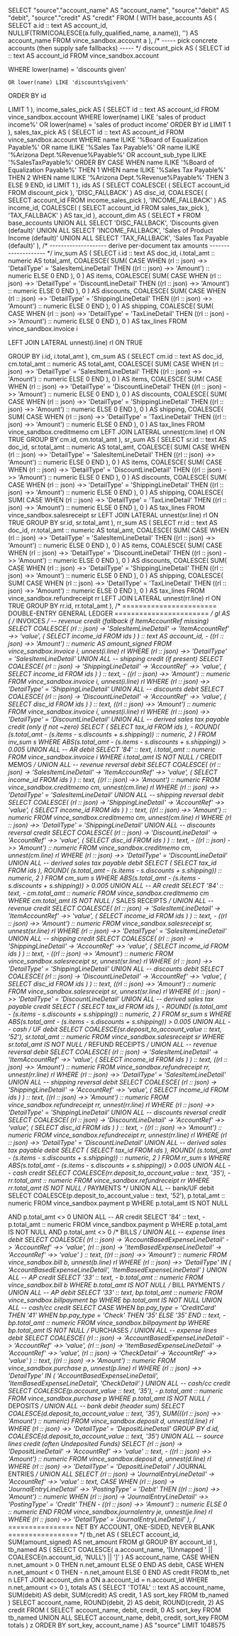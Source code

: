 SELECT
  "source"."account_name" AS "account_name",
  "source"."debit" AS "debit",
  "source"."credit" AS "credit"
FROM
  (
    WITH base_accounts AS (
      SELECT
        a.id :: text AS account_id,
        NULLIF(TRIM(COALESCE(a.fully_qualified_name, a.name)), '') AS account_name
      FROM
        vince_sandbox.account a
    ),
    /* ----- pick concrete accounts (then supply safe fallbacks) ----- */
    discount_pick AS (
      SELECT
        id :: text AS account_id
      FROM
        vince_sandbox.account
     
WHERE
        lower(name) = 'discounts given'
       
    OR lower(name) LIKE 'discounts%given%'
     
ORDER BY
        id
     
LIMIT
        1
    ), income_sales_pick AS (
      SELECT
        id :: text AS account_id
      FROM
        vince_sandbox.account
      WHERE
        lower(name) LIKE 'sales of product income%'
        OR lower(name) = 'sales of product income'
      ORDER BY
        id
      LIMIT
        1
    ), sales_tax_pick AS (
      SELECT
        id :: text AS account_id
      FROM
        vince_sandbox.account
      WHERE
        name ILIKE '%Board of Equalization Payable%'
        OR name ILIKE '%Sales Tax Payable%'
        OR name ILIKE '%Arizona Dept.%Revenue%Payable%'
        OR account_sub_type ILIKE '%SalesTaxPayable%'
      ORDER BY
        CASE
          WHEN name ILIKE '%Board of Equalization Payable%' THEN 1
          WHEN name ILIKE '%Sales Tax Payable%' THEN 2
          WHEN name ILIKE '%Arizona Dept.%Revenue%Payable%' THEN 3
          ELSE 9
        END,
        id
      LIMIT
        1
    ), ids AS (
      SELECT
        COALESCE(
          (
            SELECT
              account_id
            FROM
              discount_pick
          ),
          'DISC_FALLBACK'
        ) AS disc_id,
        COALESCE(
          (
            SELECT
              account_id
            FROM
              income_sales_pick
          ),
          'INCOME_FALLBACK'
        ) AS income_id,
        COALESCE(
          (
            SELECT
              account_id
            FROM
              sales_tax_pick
          ),
          'TAX_FALLBACK'
        ) AS tax_id
    ),
    account_dim AS (
      SELECT
        *
      FROM
        base_accounts
      UNION ALL
      SELECT
        'DISC_FALLBACK',
        'Discounts given (default)'
      UNION ALL
      SELECT
        'INCOME_FALLBACK',
        'Sales of Product Income (default)'
      UNION ALL
      SELECT
        'TAX_FALLBACK',
        'Sales Tax Payable (default)'
    ),
    /* -------------------- derive per-document tax amounts -------------------- */
    inv_sum AS (
      SELECT
        i.id :: text AS doc_id,
        i.total_amt :: numeric AS total_amt,
        COALESCE(
          SUM(
            CASE
              WHEN (rl :: json) ->> 'DetailType' = 'SalesItemLineDetail' THEN ((rl :: json) ->> 'Amount') :: numeric
              ELSE 0
            END
          ),
          0
        ) AS items,
        COALESCE(
          SUM(
            CASE
              WHEN (rl :: json) ->> 'DetailType' = 'DiscountLineDetail' THEN ((rl :: json) ->> 'Amount') :: numeric
              ELSE 0
            END
          ),
          0
        ) AS discounts,
        COALESCE(
          SUM(
            CASE
              WHEN (rl :: json) ->> 'DetailType' = 'ShippingLineDetail' THEN ((rl :: json) ->> 'Amount') :: numeric
              ELSE 0
            END
          ),
          0
        ) AS shipping,
        COALESCE(
          SUM(
            CASE
              WHEN (rl :: json) ->> 'DetailType' = 'TaxLineDetail' THEN ((rl :: json) ->> 'Amount') :: numeric
              ELSE 0
            END
          ),
          0
        ) AS tax_lines
      FROM
        vince_sandbox.invoice i
       
LEFT JOIN LATERAL unnest(i.line) rl ON TRUE
     
GROUP BY
        i.id,
        i.total_amt
    ),
    cm_sum AS (
      SELECT
        cm.id :: text AS doc_id,
        cm.total_amt :: numeric AS total_amt,
        COALESCE(
          SUM(
            CASE
              WHEN (rl :: json) ->> 'DetailType' = 'SalesItemLineDetail' THEN ((rl :: json) ->> 'Amount') :: numeric
              ELSE 0
            END
          ),
          0
        ) AS items,
        COALESCE(
          SUM(
            CASE
              WHEN (rl :: json) ->> 'DetailType' = 'DiscountLineDetail' THEN ((rl :: json) ->> 'Amount') :: numeric
              ELSE 0
            END
          ),
          0
        ) AS discounts,
        COALESCE(
          SUM(
            CASE
              WHEN (rl :: json) ->> 'DetailType' = 'ShippingLineDetail' THEN ((rl :: json) ->> 'Amount') :: numeric
              ELSE 0
            END
          ),
          0
        ) AS shipping,
        COALESCE(
          SUM(
            CASE
              WHEN (rl :: json) ->> 'DetailType' = 'TaxLineDetail' THEN ((rl :: json) ->> 'Amount') :: numeric
              ELSE 0
            END
          ),
          0
        ) AS tax_lines
      FROM
        vince_sandbox.creditmemo cm
        LEFT JOIN LATERAL unnest(cm.line) rl ON TRUE
      GROUP BY
        cm.id,
        cm.total_amt
    ),
    sr_sum AS (
      SELECT
        sr.id :: text AS doc_id,
        sr.total_amt :: numeric AS total_amt,
        COALESCE(
          SUM(
            CASE
              WHEN (rl :: json) ->> 'DetailType' = 'SalesItemLineDetail' THEN ((rl :: json) ->> 'Amount') :: numeric
              ELSE 0
            END
          ),
          0
        ) AS items,
        COALESCE(
          SUM(
            CASE
              WHEN (rl :: json) ->> 'DetailType' = 'DiscountLineDetail' THEN ((rl :: json) ->> 'Amount') :: numeric
              ELSE 0
            END
          ),
          0
        ) AS discounts,
        COALESCE(
          SUM(
            CASE
              WHEN (rl :: json) ->> 'DetailType' = 'ShippingLineDetail' THEN ((rl :: json) ->> 'Amount') :: numeric
              ELSE 0
            END
          ),
          0
        ) AS shipping,
        COALESCE(
          SUM(
            CASE
              WHEN (rl :: json) ->> 'DetailType' = 'TaxLineDetail' THEN ((rl :: json) ->> 'Amount') :: numeric
              ELSE 0
            END
          ),
          0
        ) AS tax_lines
      FROM
        vince_sandbox.salesreceipt sr
        LEFT JOIN LATERAL unnest(sr.line) rl ON TRUE
      GROUP BY
        sr.id,
        sr.total_amt
    ),
    rr_sum AS (
      SELECT
        rr.id :: text AS doc_id,
        rr.total_amt :: numeric AS total_amt,
        COALESCE(
          SUM(
            CASE
              WHEN (rl :: json) ->> 'DetailType' = 'SalesItemLineDetail' THEN ((rl :: json) ->> 'Amount') :: numeric
              ELSE 0
            END
          ),
          0
        ) AS items,
        COALESCE(
          SUM(
            CASE
              WHEN (rl :: json) ->> 'DetailType' = 'DiscountLineDetail' THEN ((rl :: json) ->> 'Amount') :: numeric
              ELSE 0
            END
          ),
          0
        ) AS discounts,
        COALESCE(
          SUM(
            CASE
              WHEN (rl :: json) ->> 'DetailType' = 'ShippingLineDetail' THEN ((rl :: json) ->> 'Amount') :: numeric
              ELSE 0
            END
          ),
          0
        ) AS shipping,
        COALESCE(
          SUM(
            CASE
              WHEN (rl :: json) ->> 'DetailType' = 'TaxLineDetail' THEN ((rl :: json) ->> 'Amount') :: numeric
              ELSE 0
            END
          ),
          0
        ) AS tax_lines
      FROM
        vince_sandbox.refundreceipt rr
        LEFT JOIN LATERAL unnest(rr.line) rl ON TRUE
      GROUP BY
        rr.id,
        rr.total_amt
    ),
    /* ======================= DOUBLE-ENTRY GENERAL LEDGER ======================= */
    gl AS (
      /* INVOICES */
      -- revenue credit (fallback if ItemAccountRef missing)
      SELECT
        COALESCE(
          (rl :: json) -> 'SalesItemLineDetail' -> 'ItemAccountRef' ->> 'value',
          (
            SELECT
              income_id
            FROM
              ids
          )
        ) :: text AS account_id,
        - ((rl :: json) ->> 'Amount') :: numeric AS amount_signed
      FROM
        vince_sandbox.invoice i,
        unnest(i.line) rl
      WHERE
        (rl :: json) ->> 'DetailType' = 'SalesItemLineDetail'
      UNION ALL
      -- shipping credit (if present)
      SELECT
        COALESCE(
          (rl :: json) -> 'ShippingLineDetail' -> 'AccountRef' ->> 'value',
          (
            SELECT
              income_id
            FROM
              ids
          )
        ) :: text,
        - ((rl :: json) ->> 'Amount') :: numeric
      FROM
        vince_sandbox.invoice i,
        unnest(i.line) rl
      WHERE
        (rl :: json) ->> 'DetailType' = 'ShippingLineDetail'
      UNION ALL
      -- discounts debit
      SELECT
        COALESCE(
          (rl :: json) -> 'DiscountLineDetail' -> 'AccountRef' ->> 'value',
          (
            SELECT
              disc_id
            FROM
              ids
          )
        ) :: text,
        ((rl :: json) ->> 'Amount') :: numeric
      FROM
        vince_sandbox.invoice i,
        unnest(i.line) rl
      WHERE
        (rl :: json) ->> 'DetailType' = 'DiscountLineDetail'
      UNION ALL
      -- derived sales tax payable credit (only if not ~zero)
      SELECT
        (
          SELECT
            tax_id
          FROM
            ids
        ),
        - ROUND(
          (s.total_amt - (s.items - s.discounts + s.shipping)) :: numeric,
          2
        )
      FROM
        inv_sum s
      WHERE
        ABS(s.total_amt - (s.items - s.discounts + s.shipping)) > 0.005
      UNION ALL
      -- AR debit
      SELECT
        '84' :: text,
        i.total_amt :: numeric
      FROM
        vince_sandbox.invoice i
      WHERE
        i.total_amt IS NOT NULL
        /* CREDIT MEMOS */
      UNION ALL
      -- revenue reversal debit
      SELECT
        COALESCE(
          (rl :: json) -> 'SalesItemLineDetail' -> 'ItemAccountRef' ->> 'value',
          (
            SELECT
              income_id
            FROM
              ids
          )
        ) :: text,
        ((rl :: json) ->> 'Amount') :: numeric
      FROM
        vince_sandbox.creditmemo cm,
        unnest(cm.line) rl
      WHERE
        (rl :: json) ->> 'DetailType' = 'SalesItemLineDetail'
      UNION ALL
      -- shipping reversal debit
      SELECT
        COALESCE(
          (rl :: json) -> 'ShippingLineDetail' -> 'AccountRef' ->> 'value',
          (
            SELECT
              income_id
            FROM
              ids
          )
        ) :: text,
        ((rl :: json) ->> 'Amount') :: numeric
      FROM
        vince_sandbox.creditmemo cm,
        unnest(cm.line) rl
      WHERE
        (rl :: json) ->> 'DetailType' = 'ShippingLineDetail'
      UNION ALL
      -- discounts reversal credit
      SELECT
        COALESCE(
          (rl :: json) -> 'DiscountLineDetail' -> 'AccountRef' ->> 'value',
          (
            SELECT
              disc_id
            FROM
              ids
          )
        ) :: text,
        - ((rl :: json) ->> 'Amount') :: numeric
      FROM
        vince_sandbox.creditmemo cm,
        unnest(cm.line) rl
      WHERE
        (rl :: json) ->> 'DetailType' = 'DiscountLineDetail'
      UNION ALL
      -- derived sales tax payable debit
      SELECT
        (
          SELECT
            tax_id
          FROM
            ids
        ),
        ROUND(
          (s.total_amt - (s.items - s.discounts + s.shipping)) :: numeric,
          2
        )
      FROM
        cm_sum s
      WHERE
        ABS(s.total_amt - (s.items - s.discounts + s.shipping)) > 0.005
      UNION ALL
      -- AR credit
      SELECT
        '84' :: text,
        - cm.total_amt :: numeric
      FROM
        vince_sandbox.creditmemo cm
      WHERE
        cm.total_amt IS NOT NULL
        /* SALES RECEIPTS */
      UNION ALL
      -- revenue credit
      SELECT
        COALESCE(
          (rl :: json) -> 'SalesItemLineDetail' -> 'ItemAccountRef' ->> 'value',
          (
            SELECT
              income_id
            FROM
              ids
          )
        ) :: text,
        - ((rl :: json) ->> 'Amount') :: numeric
      FROM
        vince_sandbox.salesreceipt sr,
        unnest(sr.line) rl
      WHERE
        (rl :: json) ->> 'DetailType' = 'SalesItemLineDetail'
      UNION ALL
      -- shipping credit
      SELECT
        COALESCE(
          (rl :: json) -> 'ShippingLineDetail' -> 'AccountRef' ->> 'value',
          (
            SELECT
              income_id
            FROM
              ids
          )
        ) :: text,
        - ((rl :: json) ->> 'Amount') :: numeric
      FROM
        vince_sandbox.salesreceipt sr,
        unnest(sr.line) rl
      WHERE
        (rl :: json) ->> 'DetailType' = 'ShippingLineDetail'
      UNION ALL
      -- discounts debit
      SELECT
        COALESCE(
          (rl :: json) -> 'DiscountLineDetail' -> 'AccountRef' ->> 'value',
          (
            SELECT
              disc_id
            FROM
              ids
          )
        ) :: text,
        ((rl :: json) ->> 'Amount') :: numeric
      FROM
        vince_sandbox.salesreceipt sr,
        unnest(sr.line) rl
      WHERE
        (rl :: json) ->> 'DetailType' = 'DiscountLineDetail'
      UNION ALL
      -- derived sales tax payable credit
      SELECT
        (
          SELECT
            tax_id
          FROM
            ids
        ),
        - ROUND(
          (s.total_amt - (s.items - s.discounts + s.shipping)) :: numeric,
          2
        )
      FROM
        sr_sum s
      WHERE
        ABS(s.total_amt - (s.items - s.discounts + s.shipping)) > 0.005
      UNION ALL
      -- cash / UF debit
      SELECT
        COALESCE(sr.deposit_to_account_value :: text, '52'),
        sr.total_amt :: numeric
      FROM
        vince_sandbox.salesreceipt sr
      WHERE
        sr.total_amt IS NOT NULL
        /* REFUND RECEIPTS */
      UNION ALL
      -- revenue reversal debit
      SELECT
        COALESCE(
          (rl :: json) -> 'SalesItemLineDetail' -> 'ItemAccountRef' ->> 'value',
          (
            SELECT
              income_id
            FROM
              ids
          )
        ) :: text,
        ((rl :: json) ->> 'Amount') :: numeric
      FROM
        vince_sandbox.refundreceipt rr,
        unnest(rr.line) rl
      WHERE
        (rl :: json) ->> 'DetailType' = 'SalesItemLineDetail'
      UNION ALL
      -- shipping reversal debit
      SELECT
        COALESCE(
          (rl :: json) -> 'ShippingLineDetail' -> 'AccountRef' ->> 'value',
          (
            SELECT
              income_id
            FROM
              ids
          )
        ) :: text,
        ((rl :: json) ->> 'Amount') :: numeric
      FROM
        vince_sandbox.refundreceipt rr,
        unnest(rr.line) rl
      WHERE
        (rl :: json) ->> 'DetailType' = 'ShippingLineDetail'
      UNION ALL
      -- discounts reversal credit
      SELECT
        COALESCE(
          (rl :: json) -> 'DiscountLineDetail' -> 'AccountRef' ->> 'value',
          (
            SELECT
              disc_id
            FROM
              ids
          )
        ) :: text,
        - ((rl :: json) ->> 'Amount') :: numeric
      FROM
        vince_sandbox.refundreceipt rr,
        unnest(rr.line) rl
      WHERE
        (rl :: json) ->> 'DetailType' = 'DiscountLineDetail'
      UNION ALL
      -- derived sales tax payable debit
      SELECT
        (
          SELECT
            tax_id
          FROM
            ids
        ),
        ROUND(
          (s.total_amt - (s.items - s.discounts + s.shipping)) :: numeric,
          2
        )
      FROM
        rr_sum s
      WHERE
        ABS(s.total_amt - (s.items - s.discounts + s.shipping)) > 0.005
      UNION ALL
      -- cash credit
      SELECT
        COALESCE(rr.deposit_to_account_value :: text, '35'),
        - rr.total_amt :: numeric
      FROM
        vince_sandbox.refundreceipt rr
      WHERE
        rr.total_amt IS NOT NULL
        /* PAYMENTS */
      UNION ALL
      -- bank/UF debit
      SELECT
        COALESCE(p.deposit_to_account_value :: text, '52'),
        p.total_amt :: numeric
      FROM
        vince_sandbox.payment p
      WHERE
        p.total_amt IS NOT NULL
       
   AND p.total_amt <> 0
      UNION ALL
      -- AR credit
      SELECT
        '84' :: text,
        - p.total_amt :: numeric
      FROM
        vince_sandbox.payment p
      WHERE
        p.total_amt IS NOT NULL
        AND p.total_amt <> 0
        /* BILLS */
      UNION ALL
      -- expense lines debit
      SELECT
        COALESCE(
          (rl :: json) -> 'AccountBasedExpenseLineDetail' -> 'AccountRef' ->> 'value',
          (rl :: json) -> 'ItemBasedExpenseLineDetail' -> 'AccountRef' ->> 'value'
        ) :: text,
        ((rl :: json) ->> 'Amount') :: numeric
      FROM
        vince_sandbox.bill b,
        unnest(b.line) rl
      WHERE
        (rl :: json) ->> 'DetailType' IN (
          'AccountBasedExpenseLineDetail',
          'ItemBasedExpenseLineDetail'
        )
      UNION ALL
      -- AP credit
      SELECT
        '33' :: text,
        - b.total_amt :: numeric
      FROM
        vince_sandbox.bill b
      WHERE
        b.total_amt IS NOT NULL
        /* BILL PAYMENTS */
      UNION ALL
      -- AP debit
      SELECT
        '33' :: text,
        bp.total_amt :: numeric
      FROM
        vince_sandbox.billpayment bp
      WHERE
        bp.total_amt IS NOT NULL
      UNION ALL
      -- cash/cc credit
      SELECT
        CASE
          WHEN bp.pay_type = 'CreditCard' THEN '41'
          WHEN bp.pay_type = 'Check' THEN '35'
          ELSE '35'
        END :: text,
        - bp.total_amt :: numeric
      FROM
        vince_sandbox.billpayment bp
      WHERE
        bp.total_amt IS NOT NULL
        /* PURCHASES */
      UNION ALL
      -- expense lines debit
      SELECT
        COALESCE(
          (rl :: json) -> 'AccountBasedExpenseLineDetail' -> 'AccountRef' ->> 'value',
          (rl :: json) -> 'ItemBasedExpenseLineDetail' -> 'AccountRef' ->> 'value',
          (rl :: json) -> 'CheckDetail' -> 'AccountRef' ->> 'value'
        ) :: text,
        ((rl :: json) ->> 'Amount') :: numeric
      FROM
        vince_sandbox.purchase p,
        unnest(p.line) rl
      WHERE
        (rl :: json) ->> 'DetailType' IN (
          'AccountBasedExpenseLineDetail',
          'ItemBasedExpenseLineDetail',
          'CheckDetail'
        )
      UNION ALL
      -- cash/cc credit
      SELECT
        COALESCE(p.account_value :: text, '35'),
        - p.total_amt :: numeric
      FROM
        vince_sandbox.purchase p
      WHERE
        p.total_amt IS NOT NULL
        /* DEPOSITS */
      UNION ALL
      -- bank debit (header sum)
      SELECT
        COALESCE(d.deposit_to_account_value :: text, '35'),
        SUM(((rl :: json) ->> 'Amount') :: numeric)
      FROM
        vince_sandbox.deposit d,
        unnest(d.line) rl
      WHERE
        (rl :: json) ->> 'DetailType' = 'DepositLineDetail'
      GROUP BY
        d.id,
        COALESCE(d.deposit_to_account_value :: text, '35')
      UNION ALL
      -- source lines credit (often Undeposited Funds)
      SELECT
        (rl :: json) -> 'DepositLineDetail' -> 'AccountRef' ->> 'value' :: text,
        - ((rl :: json) ->> 'Amount') :: numeric
      FROM
        vince_sandbox.deposit d,
        unnest(d.line) rl
      WHERE
        (rl :: json) ->> 'DetailType' = 'DepositLineDetail'
        /* JOURNAL ENTRIES */
      UNION ALL
      SELECT
        (rl :: json) -> 'JournalEntryLineDetail' -> 'AccountRef' ->> 'value' :: text,
        CASE
          WHEN (rl :: json) -> 'JournalEntryLineDetail' ->> 'PostingType' = 'Debit' THEN ((rl :: json) ->> 'Amount') :: numeric
          WHEN (rl :: json) -> 'JournalEntryLineDetail' ->> 'PostingType' = 'Credit' THEN - ((rl :: json) ->> 'Amount') :: numeric
          ELSE 0 :: numeric
        END
      FROM
        vince_sandbox.journalentry je,
        unnest(je.line) rl
      WHERE
        (rl :: json) ->> 'DetailType' = 'JournalEntryLineDetail'
    ),
    /* ================ NET BY ACCOUNT, ONE-SIDED, NEVER BLANK ================= */
    tb_net AS (
      SELECT
        account_id,
        SUM(amount_signed) AS net_amount
      FROM
        gl
      GROUP BY
        account_id
    ),
    tb_named AS (
      SELECT
        COALESCE(
          a.account_name,
          '[Unmapped ' || COALESCE(n.account_id, 'NULL') || ']'
        ) AS account_name,
        CASE
          WHEN n.net_amount > 0 THEN n.net_amount
          ELSE 0
        END AS debit,
        CASE
          WHEN n.net_amount < 0 THEN - n.net_amount
          ELSE 0
        END AS credit
      FROM
        tb_net n
        LEFT JOIN account_dim a ON a.account_id = n.account_id
      WHERE
        n.net_amount <> 0
    ),
    totals AS (
      SELECT
        'TOTAL' :: text AS account_name,
        SUM(debit) AS debit,
        SUM(credit) AS credit,
        1 AS sort_key
      FROM
        tb_named
    )
    SELECT
      account_name,
      ROUND(debit, 2) AS debit,
      ROUND(credit, 2) AS credit
    FROM
      (
        SELECT
          account_name,
          debit,
          credit,
          0 AS sort_key
        FROM
          tb_named
        UNION ALL
        SELECT
          account_name,
          debit,
          credit,
          sort_key
        FROM
          totals
      ) z
    ORDER BY
      sort_key,
      account_name
  ) AS "source"
LIMIT
  1048575